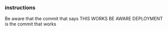 ### instructions
 Be aware that the commit that says THIS WORKS BE AWARE DEPLOYMENT is the commit that works